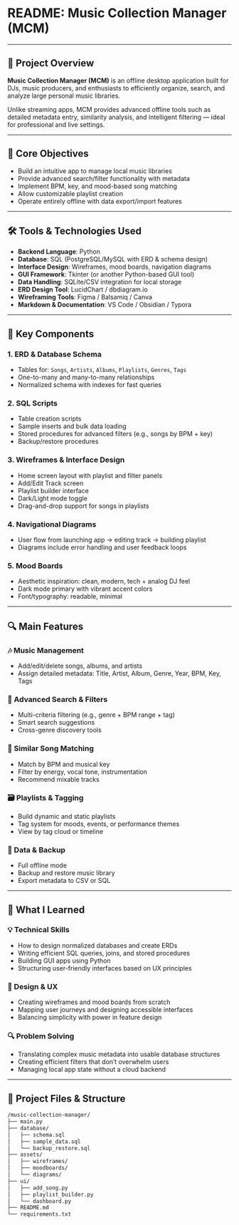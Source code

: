 # README: Music Collection Manager (MCM)

---

## 📌 Project Overview

**Music Collection Manager (MCM)** is an offline desktop application built for DJs, music producers, and enthusiasts to efficiently organize, search, and analyze large personal music libraries.

Unlike streaming apps, MCM provides advanced offline tools such as detailed metadata entry, similarity analysis, and intelligent filtering — ideal for professional and live settings.

---

## 🎯 Core Objectives

- Build an intuitive app to manage local music libraries
- Provide advanced search/filter functionality with metadata
- Implement BPM, key, and mood-based song matching
- Allow customizable playlist creation
- Operate entirely offline with data export/import features

---

## 🛠️ Tools & Technologies Used

- **Backend Language**: Python  
- **Database**: SQL (PostgreSQL/MySQL with ERD & schema design)  
- **Interface Design**: Wireframes, mood boards, navigation diagrams  
- **GUI Framework**: Tkinter (or another Python-based GUI tool)  
- **Data Handling**: SQLite/CSV integration for local storage  
- **ERD Design Tool**: LucidChart / dbdiagram.io  
- **Wireframing Tools**: Figma / Balsamiq / Canva  
- **Markdown & Documentation**: VS Code / Obsidian / Typora

---

## 🧱 Key Components

### 1. ERD & Database Schema
- Tables for: `Songs`, `Artists`, `Albums`, `Playlists`, `Genres`, `Tags`
- One-to-many and many-to-many relationships
- Normalized schema with indexes for fast queries

### 2. SQL Scripts
- Table creation scripts
- Sample inserts and bulk data loading
- Stored procedures for advanced filters (e.g., songs by BPM + key)
- Backup/restore procedures

### 3. Wireframes & Interface Design
- Home screen layout with playlist and filter panels
- Add/Edit Track screen
- Playlist builder interface
- Dark/Light mode toggle
- Drag-and-drop support for songs in playlists

### 4. Navigational Diagrams
- User flow from launching app → editing track → building playlist
- Diagrams include error handling and user feedback loops

### 5. Mood Boards
- Aesthetic inspiration: clean, modern, tech + analog DJ feel
- Dark mode primary with vibrant accent colors
- Font/typography: readable, minimal

---

## 🔍 Main Features

### 🎶 Music Management
- Add/edit/delete songs, albums, and artists
- Assign detailed metadata: Title, Artist, Album, Genre, Year, BPM, Key, Tags

### 🔎 Advanced Search & Filters
- Multi-criteria filtering (e.g., genre + BPM range + tag)
- Smart search suggestions
- Cross-genre discovery tools

### 🔁 Similar Song Matching
- Match by BPM and musical key
- Filter by energy, vocal tone, instrumentation
- Recommend mixable tracks

### 🗃️ Playlists & Tagging
- Build dynamic and static playlists
- Tag system for moods, events, or performance themes
- View by tag cloud or timeline

### 🔐 Data & Backup
- Full offline mode
- Backup and restore music library
- Export metadata to CSV or SQL

---

## 🚀 What I Learned

### 💡 Technical Skills
- How to design normalized databases and create ERDs
- Writing efficient SQL queries, joins, and stored procedures
- Building GUI apps using Python
- Structuring user-friendly interfaces based on UX principles

### 🧠 Design & UX
- Creating wireframes and mood boards from scratch
- Mapping user journeys and designing accessible interfaces
- Balancing simplicity with power in feature design

### 🔍 Problem Solving
- Translating complex music metadata into usable database structures
- Creating efficient filters that don’t overwhelm users
- Managing local app state without a cloud backend

---

## 📂 Project Files & Structure

```bash
/music-collection-manager/
├── main.py
├── database/
│   ├── schema.sql
│   ├── sample_data.sql
│   └── backup_restore.sql
├── assets/
│   ├── wireframes/
│   ├── moodboards/
│   └── diagrams/
├── ui/
│   ├── add_song.py
│   ├── playlist_builder.py
│   └── dashboard.py
├── README.md
└── requirements.txt
